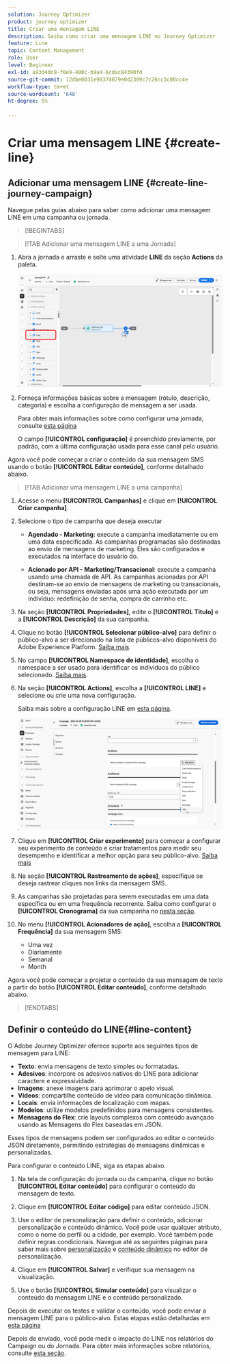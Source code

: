 ```yaml
---
solution: Journey Optimizer
product: journey optimizer
title: Criar uma mensagem LINE
description: Saiba como criar uma mensagem LINE no Journey Optimizer
feature: Line
topic: Content Management
role: User
level: Beginner
exl-id: a93d4dc9-f0e9-400c-b9a4-6cdac84390fd
source-git-commit: 12dbe0031e9037d879e0d2309c7c26cc3c00cc4e
workflow-type: tm+mt
source-wordcount: '648'
ht-degree: 5%

---
```


# Criar uma mensagem LINE {#create-line}

## Adicionar uma mensagem LINE {#create-line-journey-campaign}

Navegue pelas guias abaixo para saber como adicionar uma mensagem LINE em uma campanha ou jornada.

>[!BEGINTABS]

>[!TAB Adicionar uma mensagem LINE a uma Jornada]

1. Abra a jornada e arraste e solte uma atividade **LINE** da seção **Actions** da paleta.

   ![](assets/jo-line-1.png)

1. Forneça informações básicas sobre a mensagem (rótulo, descrição, categoria) e escolha a configuração de mensagem a ser usada.

   Para obter mais informações sobre como configurar uma jornada, consulte [esta página](../building-journeys/journey-gs.md)

   O campo **[!UICONTROL configuração]** é preenchido previamente, por padrão, com a última configuração usada para esse canal pelo usuário.

Agora você pode começar a criar o conteúdo da sua mensagem SMS usando o botão **[!UICONTROL Editar conteúdo]**, conforme detalhado abaixo.

>[!TAB Adicionar uma mensagem LINE a uma campanha]

1. Acesse o menu **[!UICONTROL Campanhas]** e clique em **[!UICONTROL Criar campanha]**.

1. Selecione o tipo de campanha que deseja executar

   * **Agendado - Marketing**: execute a campanha imediatamente ou em uma data especificada. As campanhas programadas são destinadas ao envio de mensagens de marketing. Eles são configurados e executados na interface do usuário do.

   * **Acionado por API - Marketing/Transacional**: execute a campanha usando uma chamada de API. As campanhas acionadas por API destinam-se ao envio de mensagens de marketing ou transacionais, ou seja, mensagens enviadas após uma ação executada por um indivíduo: redefinição de senha, compra de carrinho etc.

1. Na seção **[!UICONTROL Propriedades]**, edite o **[!UICONTROL Título]** e a **[!UICONTROL Descrição]** da sua campanha.

1. Clique no botão **[!UICONTROL Selecionar público-alvo]** para definir o público-alvo a ser direcionado na lista de públicos-alvo disponíveis do Adobe Experience Platform. [Saiba mais](../audience/about-audiences.md).

1. No campo **[!UICONTROL Namespace de identidade]**, escolha o namespace a ser usado para identificar os indivíduos do público selecionado. [Saiba mais](../event/about-creating.md#select-the-namespace).

1. Na seção **[!UICONTROL Actions]**, escolha a **[!UICONTROL LINE]** e selecione ou crie uma nova configuração.

   Saiba mais sobre a configuração LINE em [esta página](line-configuration.md).

   ![](assets/campaign-line-1.png)

1. Clique em **[!UICONTROL Criar experimento]** para começar a configurar seu experimento de conteúdo e criar tratamentos para medir seu desempenho e identificar a melhor opção para seu público-alvo. [Saiba mais](../content-management/content-experiment.md)

1. Na seção **[!UICONTROL Rastreamento de ações]**, especifique se deseja rastrear cliques nos links da mensagem SMS.

1. As campanhas são projetadas para serem executadas em uma data específica ou em uma frequência recorrente. Saiba como configurar o **[!UICONTROL Cronograma]** da sua campanha no [nesta seção](../campaigns/create-campaign.md#schedule).

1. No menu **[!UICONTROL Acionadores de ação]**, escolha a **[!UICONTROL Frequência]** da sua mensagem SMS:

   * Uma vez
   * Diariamente
   * Semanal
   * Month

Agora você pode começar a projetar o conteúdo da sua mensagem de texto a partir do botão **[!UICONTROL Editar conteúdo]**, conforme detalhado abaixo.

>[!ENDTABS]

## Definir o conteúdo do LINE{#line-content}

O Adobe Journey Optimizer oferece suporte aos seguintes tipos de mensagem para LINE:

* **Texto**: envia mensagens de texto simples ou formatadas.
* **Adesivos**: incorpore os adesivos nativos do LINE para adicionar caractere e expressividade.
* **Imagens**: anexe imagens para aprimorar o apelo visual.
* **Vídeos**: compartilhe conteúdo de vídeo para comunicação dinâmica.
* **Locais**: envia informações de localização com mapas.
* **Modelos**: utilize modelos predefinidos para mensagens consistentes.
* **Mensagens do Flex**: crie layouts complexos com conteúdo avançado usando as Mensagens do Flex baseadas em JSON.

Esses tipos de mensagens podem ser configurados ao editar o conteúdo JSON diretamente, permitindo estratégias de mensagens dinâmicas e personalizadas.

Para configurar o conteúdo LINE, siga as etapas abaixo.

1. Na tela de configuração do jornada ou da campanha, clique no botão **[!UICONTROL Editar conteúdo]** para configurar o conteúdo da mensagem de texto.

1. Clique em **[!UICONTROL Editar código]** para editar conteúdo JSON.

1. Use o editor de personalização para definir o conteúdo, adicionar personalização e conteúdo dinâmico. Você pode usar qualquer atributo, como o nome do perfil ou a cidade, por exemplo. Você também pode definir regras condicionais. Navegue até as seguintes páginas para saber mais sobre [personalização](../personalization/personalize.md) e [conteúdo dinâmico](../personalization/get-started-dynamic-content.md) no editor de personalização.

1. Clique em **[!UICONTROL Salvar]** e verifique sua mensagem na visualização.

1. Use o botão **[!UICONTROL Simular conteúdo]** para visualizar o conteúdo da mensagem LINE e o conteúdo personalizado.

Depois de executar os testes e validar o conteúdo, você pode enviar a mensagem LINE para o público-alvo. Estas etapas estão detalhadas em [esta página](send-line.md)

Depois de enviado, você pode medir o impacto do LINE nos relatórios do Campaign ou do Jornada. Para obter mais informações sobre relatórios, consulte [esta seção](../reports/campaign-global-report-cja.md).
